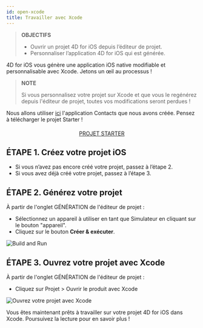```yaml
---
id: open-xcode
title: Travailler avec Xcode
---
```


> **OBJECTIFS**
> 
> * Ouvrir un projet 4D for iOS depuis l’éditeur de projet.
> * Personnaliser l’application 4D for iOS qui est générée.

4D for iOS vous génère une application iOS native modifiable et personnalisable avec Xcode. Jetons un œil au processus !

> **NOTE**
> 
> Si vous personnalisez votre projet sur Xcode et que vous le regénérez depuis l'éditeur de projet, toutes vos modifications seront perdues !

Nous allons utiliser [ici](contact-app.html) l'application Contacts que nous avons créée. Pensez à télécharger le projet Starter !

<div markdown="1" style="text-align: center; margin-top: 20px">
<a class="button"
href="../assets/en/customize-with-xcode/ContactStarter.zip">PROJET STARTER</a>
</div>

## ÉTAPE 1. Créez votre projet iOS

* Si vous n’avez pas encore créé votre projet, passez à l’étape 2.
* Si vous avez déjà créé votre projet, passez à l’étape 3.

## ÉTAPE 2. Générez votre projet

À partir de l'onglet GÉNÉRATION de l'éditeur de projet :

* Sélectionnez un appareil à utiliser en tant que Simulateur en cliquant sur le bouton "appareil".
* Cliquez sur le bouton **Créer & exécuter**.

![Build and Run](assets/en/customize-with-xcode/build-and-run-4D-for-iOS.png)

## ÉTAPE 3. Ouvrez votre projet avec Xcode

À partir de l'onglet GÉNÉRATION de l'éditeur de projet :

* Cliquez sur Projet > Ouvrir le produit avec Xcode

![Ouvrez votre projet avec Xcode](assets/en/customize-with-xcode/Open-your-project-Xcode-4D-for-iOS.png)

Vous êtes maintenant prêts à travailler sur votre projet 4D for iOS dans Xcode. Poursuivez la lecture pour en savoir plus !